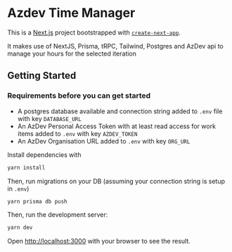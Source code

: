 # Azdev Time Manager

This is a [Next.js](https://nextjs.org/) project bootstrapped with [`create-next-app`](https://github.com/vercel/next.js/tree/canary/packages/create-next-app).

It makes use of NextJS, Prisma, tRPC, Tailwind, Postgres and AzDev api to manage your hours for the selected iteration

## Getting Started

### Requirements before you can get started

* A postgres database available and connection string added to `.env` file with key `DATABASE_URL`
* An AzDev Personal Access Token with at least read access for work items added to `.env` with key `AZDEV_TOKEN`
* An AzDev Organisation URL added to `.env` with key `ORG_URL`

Install dependencies with

```bash
yarn install
```

Then, run migrations on your DB (assuming your connection string is setup in `.env`)

```bash
yarn prisma db push
```

Then, run the development server:

```bash
yarn dev
```

Open [http://localhost:3000](http://localhost:3000) with your browser to see the result.

